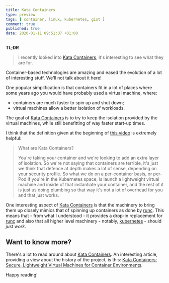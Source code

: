 ```yaml
---
title: Kata Containers
type: preview
tags: [ container, linux, kubernetes, gist ]
comment: true
published: true
date: 2020-01-11 09:51:07 +01:00
---
```


**TL;DR**

> I recently looked into [Kata Containers][], it's interesting to see what
> they are for.

Container-based technologies are amazing and eased the evolution of a lot of
interesting stuff. We'll not talk about it here!

One popular simplification is that containers fit in a lot of places where
some years ago you would have probably used a virtual machine, where:

- containers are much faster to spin up and shut down;
- virtual machines allow a better isolation of workloads.

The goal of [Kata Containers][] is to try to keep the isolation provided by
the virtual machines, while still benefitting of way faster start-up times.

I think that the definition given at the beginning of [this video][kc-video]
is extremely helpful:

> What are Kata Containers?
>
> You're taking your container and we're looking to add an extra layer of
> isolation. So we're not saying that containers are terrible, it's just we
> think that defence at depth makes a lot of sense, depending on your
> security profile. So what we do on a per-container basis, or per-Pod if
> you're in the Kubernetes space, is launch a lightweight virtual machine
> and inside of that instantiate your container, and the rest of it is just
> us doing plumbing so that way it's not a lot of overhead for you and that
> just works.

One interesting aspect of [Kata Containers][] is that the machinery to bring
them up closely mimics that of spinning up containers as done by
[runc][]. This means that - from what I understood - it provides a drop-in
replacement for [runc][] and also that all higher level machinery - notably,
[kubernetes][] - should *just work*.

## Want to know more?

There's a lot to read around about [Kata Containers][]. An interesting
article, providing a view about the history of the project, is this: [Kata
Containers: Secure, Lightweight Virtual Machines for Container
Environments][kc-other].

Happy reading!

[Kata Containers]: https://katacontainers.io/
[kc-video]: https://www.youtube.com/watch?v=FZr1v08Oyic
[kc-other]: https://thenewstack.io/kata-containers-secure-lightweight-virtual-machines-container-environments/
[runc]: https://github.com/opencontainers/runc
[kubernetes]: https://kubernetes.io/
